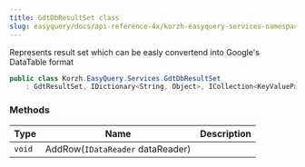 ```yaml
---
title: GdtDbResultSet class
slug: easyquery/docs/api-reference-4x/korzh-easyquery-services-namespace/gdtdbresultset-class
---
```



Represents result set which can be easly convertend into Google's DataTable format
```csharp
public class Korzh.EasyQuery.Services.GdtDbResultSet
    : GdtResultSet, IDictionary<String, Object>, ICollection<KeyValuePair<String, Object>>, IEnumerable<KeyValuePair<String, Object>>, IEnumerable, IDictionary, ICollection, IReadOnlyDictionary<String, Object>, IReadOnlyCollection<KeyValuePair<String, Object>>, ISerializable, IDeserializationCallback, IEqResultSet, IDbResultSet

```

### Methods

| Type | Name | Description | 
| --- | --- | --- | 
| `void` | AddRow(`IDataReader` dataReader) |  |